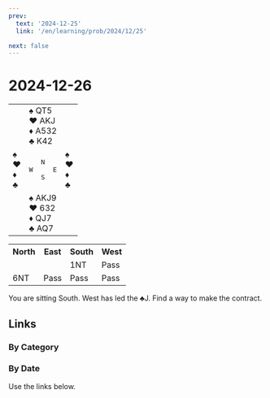 ```yaml
---
prev:
  text: '2024-12-25'
  link: '/en/learning/prob/2024/12/25'

next: false
---
```


# 2024-12-26

<table class="deal">
	<tr>
		<td></td>
		<td>♠ QT5<br>♥ AKJ<br>♦ A532<br>♣ K42</td>
		<td></td>
	</tr>
	<tr>
		<td>♠ <br>♥ <br>♦ <br>♣ </td>
		<td><pre>   N<br>W     E<br>   S</pre></td>
		<td>♠ <br>♥ <br>♦ <br>♣ </td>
	</tr>
	<tr>
		<td></td>
		<td>♠ AKJ9<br>♥ 632<br>♦ QJ7<br>♣ AQ7</td>
		<td></td>
	</tr>
</table>

<table class="auction">
	<tr>
		<th>North</th>
		<th>East</th>
		<th>South</th>
		<th>West</th>
	</tr>
	<tr>
		<td></td>
		<td></td>
		<td>1NT</td>
		<td>Pass</td>
	</tr>
	<tr>
		<td>6NT</td>
		<td>Pass</td>
		<td>Pass</td>
		<td>Pass</td>
	</tr>
</table>

You are sitting South. West has led the ♣J. Find a way to make the contract.

## Links

[<Badge type="tip" text="Check Solution"/>](/en/learning/prob/2024/12/26)

### By Category

[<Badge type="tip" text="<--"/>](/en/practice/prob/2024/12/23)
[<Badge type="tip" text="Calendar"/>](/en/practice/calendar/2024/12)
[<Badge type="info" text="-->"/>](/en/practice/prob/2024/12/26#links)

### By Date

Use the links below.